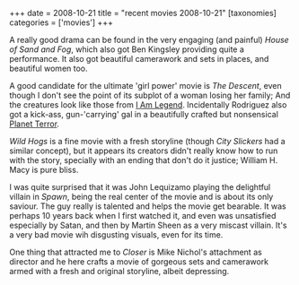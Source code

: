 +++
date = 2008-10-21
title = "recent movies 2008-10-21"
[taxonomies]
categories = ['movies']
+++

A really good drama can be found in the very engaging (and painful)
*House of Sand and Fog*, which also got Ben Kingsley providing quite a
performance. It also got beautiful camerawork and sets in places, and
beautiful women too.

A good candidate for the ultimate 'girl power' movie is *The Descent*,
even though I don't see the point of its subplot of a woman losing her
family; And the creatures look like those from [I Am Legend].
Incidentally Rodriguez also got a kick-ass, gun-'carrying' gal in a
beautifully crafted but nonsensical [Planet Terror].

*Wild Hogs* is a fine movie with a fresh storyline (though *City
Slickers* had a similar concept), but it appears its creators didn't
really know how to run with the story, specially with an ending that
don't do it justice; William H. Macy is pure bliss.

I was quite surprised that it was John Lequizamo playing the delightful
villain in *Spawn*, being the real center of the movie and is about its
only saviour. The guy really is talented and helps the movie get
bearable. It was perhaps 10 years back when I first watched it, and even
was unsatisfied especially by Satan, and then by Martin Sheen as a very
miscast villain. It's a very bad movie wih disgusting visuals, even for
its time.

One thing that attracted me to *Closer* is Mike Nichol's attachment as
director and he here crafts a movie of gorgeous sets and camerawork
armed with a fresh and original storyline, albeit depressing.

  [I Am Legend]: @/i-am-legend.md
  [Planet Terror]: @/planet-terror-2007.md
